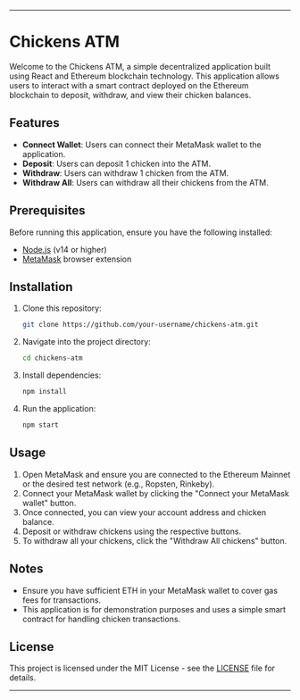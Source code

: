 

---

# Chickens ATM

Welcome to the Chickens ATM, a simple decentralized application built using React and Ethereum blockchain technology. This application allows users to interact with a smart contract deployed on the Ethereum blockchain to deposit, withdraw, and view their chicken balances.

## Features

- **Connect Wallet**: Users can connect their MetaMask wallet to the application.
- **Deposit**: Users can deposit 1 chicken into the ATM.
- **Withdraw**: Users can withdraw 1 chicken from the ATM.
- **Withdraw All**: Users can withdraw all their chickens from the ATM.

## Prerequisites

Before running this application, ensure you have the following installed:

- [Node.js](https://nodejs.org/) (v14 or higher)
- [MetaMask](https://metamask.io/) browser extension

## Installation

1. Clone this repository:

   ```bash
   git clone https://github.com/your-username/chickens-atm.git
   ```

2. Navigate into the project directory:

   ```bash
   cd chickens-atm
   ```

3. Install dependencies:

   ```bash
   npm install
   ```

4. Run the application:

   ```bash
   npm start
   ```

## Usage

1. Open MetaMask and ensure you are connected to the Ethereum Mainnet or the desired test network (e.g., Ropsten, Rinkeby).
2. Connect your MetaMask wallet by clicking the "Connect your MetaMask wallet" button.
3. Once connected, you can view your account address and chicken balance.
4. Deposit or withdraw chickens using the respective buttons.
5. To withdraw all your chickens, click the "Withdraw All chickens" button.

## Notes

- Ensure you have sufficient ETH in your MetaMask wallet to cover gas fees for transactions.
- This application is for demonstration purposes and uses a simple smart contract for handling chicken transactions.

## License

This project is licensed under the MIT License - see the [LICENSE](LICENSE) file for details.

---
